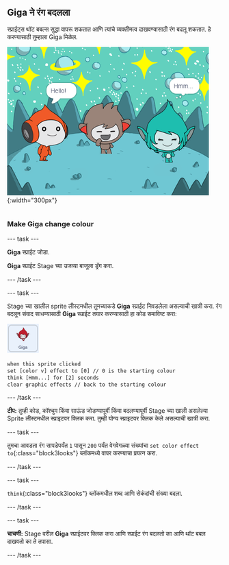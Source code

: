 ## Giga ने रंग बदलला

<div style="display: flex; flex-wrap: wrap">
<div style="flex-basis: 200px; flex-grow: 1; margin-right: 15px;">
स्प्राईट्स थॉट बबल्स सुद्धा वापरू शकतात आणि त्यांचे व्यक्तीमत्व दाखवण्यासाठी रंग बदलू शकतात. हे करण्यासाठी तुम्हाला Giga मिळेल.
</div>
<div>

![Giga स्प्राईट विचार करतो, "Hmm...".](images/giga-step2.png){:width="300px"}

</div>
</div>

### Make Giga change colour

--- task ---

**Giga** स्प्राईट जोडा.

**Giga** स्प्राईट Stage च्या उजव्या बाजूला ड्रॅग करा.

--- /task ---

--- task ---

Stage च्या खालील sprite लीस्टमधील तुमच्याकडे **Giga** स्प्राईट निवडलेला असल्याची खात्री करा. रंग बदलून संवाद साधण्यासाठी **Giga** स्प्राईट तयार करण्यासाठी हा कोड समाविष्ट करा:

![Giga स्प्राईट.](images/giga-sprite.png)

```blocks3
when this sprite clicked
set [color v] effect to [0] // 0 is the starting colour
think [Hmm...] for [2] seconds 
clear graphic effects // back to the starting colour
```

--- /task ---

**टीप:** तुम्ही कोड, कॉश्चुम किंवा साऊंड जोडण्यापूर्वी किंवा बदलण्यापूर्वी Stage च्या खाली असलेल्या Sprite लीस्टमधील स्प्राइटवर क्लिक करा. तुम्ही योग्य स्प्राइटवर क्लिक केले असल्याची खात्री करा.

--- task ---

तुमचा आवडता रंग सापडेपर्यंत `1` पासून `200` पर्यंत वेगवेगळ्या संख्यांचा `set color effect to`{:class="block3looks"} ब्लॉकमध्ये वापर करण्याचा प्रयत्न करा.

--- /task ---

--- task ---

`think`{:class="block3looks"} ब्लॉकमधील शब्द आणि सेकंदांची संख्या बदला.

--- /task ---

--- task ---

**चाचणी:** Stage वरील **Giga** स्प्राईटवर क्लिक करा आणि स्प्राईट रंग बदलतो का आणि थॉट बबल दाखवतो का ते तपासा.

--- /task ---

